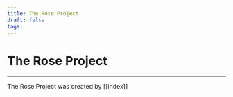 ```yaml
---
title: The Rose Project
draft: false
tags:
---
```

# The Rose Project
---
The Rose Project was created by [[index]]

